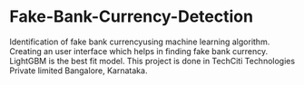 # Fake-Bank-Currency-Detection
Identification of fake bank currencyusing machine learning algorithm. Creating an user interface which helps in finding fake bank currency. LightGBM is the best fit model. This project is done in TechCiti Technologies Private limited  Bangalore, Karnataka.
